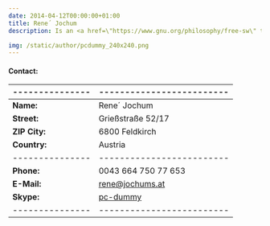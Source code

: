 ```yaml
---
date: 2014-04-12T00:00:00+01:00
title: Rene´ Jochum
description: Is an <a href=\"https://www.gnu.org/philosophy/free-sw\" target=\"_blank\">FOSS</a> enthusiast who has been programming since 2002, currently he loves to develop in <a href=\"https://www.python.org/\" target=\"_blank\">Python</a> and <a href=\"http://golang.org/\" target=\"_blank\">Go</a>.

img: /static/author/pcdummy_240x240.png
---
```


#### Contact:

|---------------|-------------------------|
|---------------|-------------------------|
| **Name:**     | Rene´ Jochum            |
| **Street:**   | Grießstraße 52/17       |
| **ZIP City:** | 6800 Feldkirch          |
| **Country:**  | Austria                 |
|---------------|-------------------------|
| **Phone:**    | 0043 664 750 77 653     |
| **E-Mail:**   | [rene@jochums.at](mailto:rene@jochums.at)    |
| **Skype:**    | [pc-dummy](skype:pc-dummy?call) |
|---------------|-------------------------|
